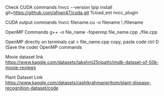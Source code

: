 Check CUDA commands
!nvcc --version !pip install git+https://github.com/afnan47/cuda.git %load_ext nvcc_plugin

CUDA output commands
!nvcc filename.cu -o filename !./filename

OpenMP Commands
g++ -o file_name -fopenmp file_name.cpp ./file.cpp

OpenMP directly on terminals
cat > file_name.cpp copy, paste code ctrl D (Save the code) OpenMP commands

Movie dataset link
https://www.kaggle.com/datasets/lakshmi25npathi/imdb-dataset-of-50k-movie-reviews

Plant Dataset Link
https://www.kaggle.com/datasets/rashikrahmanpritom/plant-disease-recognition-dataset/code
